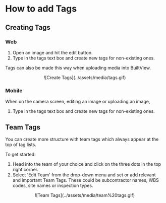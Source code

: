 # How to add Tags

## Creating Tags

### Web

1. Open an image and hit the edit button. 
1. Type in the tags text box and create new tags for non-existing ones. 

Tags can also be made this way when uploading media into BuiltView. 

<center>
![Create Tags](../assets/media/tags.gif)
</center>

### Mobile

When on the camera screen, editing an image or uploading an image, 

1. Type in the tags text box and create new tags for non-existing ones. 

## Team Tags

You can create more structure with team tags which always appear at the top of tag lists. 

To get started: 
1. Head into the team of your choice and click on the three dots in the top right corner. 
1. Select 'Edit Team' from the drop-down menu and set or add relevant and important Team Tags. These could be subcontractor names, WBS codes, site names or inspection types. 

<center>
![Team Tags](../assets/media/team%20tags.gif)
</center>